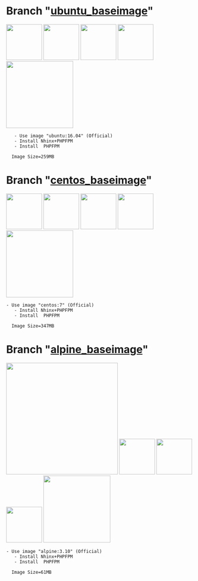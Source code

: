 # **Branch "[ubuntu_baseimage](https://github.com/ros-kamach/baseimage_nginx_phpfpm/tree/ubuntu_baseimage)"**

<img src="https://cdn.freebiesupply.com/logos/large/2x/ubuntu-4-logo-png-transparent.png" width="96"> <img src="http://pluspng.com/img-png/a-plus-logo-vector-png-free-vector-plus-icon-png-560.png" width="96"> <img src="https://www.logolynx.com/images/logolynx/23/232da166692318e5e31a3f2c6ca1bcab.png" width="96"> <img src="http://pluspng.com/img-png/a-plus-logo-vector-png-free-vector-plus-icon-png-560.png" width="96"> <img src="https://assets.zabbix.com/img/brands/php-fpm.png" width="180">
```   
   - Use image "ubuntu:16.04" (Official)
   - Install Nhinx+PHPFPM
   - Install  PHPFPM
      
  Image Size=259MB
```
# **Branch "[centos_baseimage](https://github.com/ros-kamach/baseimage_nginx_phpfpm/tree/centos_baseimage)"**

<img src="https://cdn.freebiesupply.com/logos/large/2x/ubuntu-4-logo-png-transparent.png" width="96"> <img src="http://pluspng.com/img-png/a-plus-logo-vector-png-free-vector-plus-icon-png-560.png" width="96"> <img src="https://www.logolynx.com/images/logolynx/23/232da166692318e5e31a3f2c6ca1bcab.png" width="96"> <img src="http://pluspng.com/img-png/a-plus-logo-vector-png-free-vector-plus-icon-png-560.png" width="96"> <img src="https://assets.zabbix.com/img/brands/php-fpm.png" width="180">
```   
- Use image "centos:7" (Official)
   - Install Nhinx+PHPFPM
   - Install  PHPFPM
   
  Image Size=347MB
```   
# **Branch "[alpine_baseimage](https://github.com/ros-kamach/baseimage_nginx_phpfpm/tree/alpine_baseimage)"**

<img src="https://upload.wikimedia.org/wikipedia/commons/thumb/e/e6/Alpine_Linux.svg/665px-Alpine_Linux.svg.png" width="300"> <img src="http://pluspng.com/img-png/a-plus-logo-vector-png-free-vector-plus-icon-png-560.png" width="96"> <img src="https://www.logolynx.com/images/logolynx/23/232da166692318e5e31a3f2c6ca1bcab.png" width="96"> <img src="http://pluspng.com/img-png/a-plus-logo-vector-png-free-vector-plus-icon-png-560.png" width="96"> <img src="https://assets.zabbix.com/img/brands/php-fpm.png" width="180">
```   
- Use image "alpine:3.10" (Official)
   - Install Nhinx+PHPFPM
   - Install  PHPFPM
 
  Image Size=61MB
```
